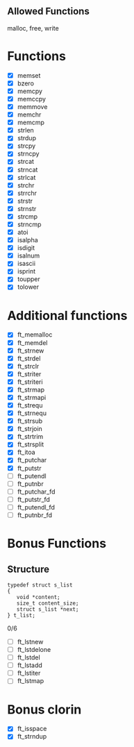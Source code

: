 ## Allowed Functions

malloc, free, write

# Functions

- [x] memset
- [x] bzero
- [x] memcpy
- [x] memccpy
- [x] memmove
- [x] memchr
- [x] memcmp
- [x] strlen
- [x] strdup
- [x] strcpy
- [x] strncpy
- [x] strcat
- [x] strncat
- [x] strlcat
- [x] strchr
- [x] strrchr
- [x] strstr
- [x] strnstr
- [x] strcmp
- [x] strncmp
- [x] atoi
- [x] isalpha
- [x] isdigit
- [x] isalnum
- [x] isascii
- [x] isprint
- [x] toupper
- [x] tolower

# Additional functions

- [x] ft_memalloc
- [x] ft_memdel
- [x] ft_strnew
- [x] ft_strdel
- [x] ft_strclr
- [x] ft_striter
- [x] ft_striteri
- [x] ft_strmap
- [x] ft_strmapi
- [x] ft_strequ
- [x] ft_strnequ
- [x] ft_strsub
- [x] ft_strjoin
- [x] ft_strtrim
- [x] ft_strsplit
- [x] ft_itoa
- [x] ft_putchar
- [x] ft_putstr
- [ ] ft_putendl
- [ ] ft_putnbr
- [ ] ft_putchar_fd
- [ ] ft_putstr_fd
- [ ] ft_putendl_fd
- [ ] ft_putnbr_fd

# Bonus Functions

## Structure

`typedef struct s_list`  
`{`  
`	void *content;`  
`	size_t content_size;`  
`	struct s_list *next;`  
`} t_list;`

0/6

- [ ] ft_lstnew
- [ ] ft_lstdelone
- [ ] ft_lstdel
- [ ] ft_lstadd
- [ ] ft_lstiter
- [ ] ft_lstmap

# Bonus clorin

 - [x] ft_isspace
 - [x] ft_strndup
